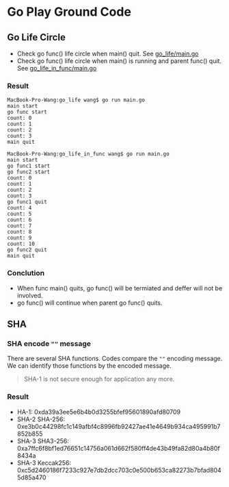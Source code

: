 # Go Play Ground Code

## Go Life Circle

* Check go func() life circle when main() quit. See [go_life/main.go](go_life/main.go)
* Check go func() life circle when main() is running and parent func() quit. See [go_life_in_func/main.go](go_life_in_func/main.go)

### Result
```
MacBook-Pro-Wang:go_life wang$ go run main.go
main start
go func start
count: 0
count: 1
count: 2
count: 3
main quit

MacBook-Pro-Wang:go_life_in_func wang$ go run main.go
main start
go func1 start
go func2 start
count: 0
count: 1
count: 2
count: 3
go func1 quit
count: 4
count: 5
count: 6
count: 7
count: 8
count: 9
count: 10
go func2 quit
main quit
```

### Conclution
* When func main() quits, go func() will be termiated and deffer will not be involved.
* go func() will continue when parent go func() quits.

## SHA

### SHA encode `""` message
There are several SHA functions. Codes compare the `""` encoding message. We can identify those functions by the encoded message.
> SHA-1 is not secure enough for application any more.
 
### Result
* HA-1: 0xda39a3ee5e6b4b0d3255bfef95601890afd80709
* SHA-2 SHA-256: 0xe3b0c44298fc1c149afbf4c8996fb92427ae41e4649b934ca495991b7852b855
* SHA-3 SHA3-256: 0xa7ffc6f8bf1ed76651c14756a061d662f580ff4de43b49fa82d80a4b80f8434a
* SHA-3 Keccak256: 0xc5d2460186f7233c927e7db2dcc703c0e500b653ca82273b7bfad8045d85a470